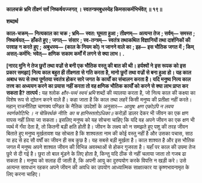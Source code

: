**कालचक्रं भ्रमि तीक्ष्णं सर्वं निष्कर्षयज्जगत् ।** **स्वतन्त्रमबुधस्येह किमसत्कर्मभिर्भवेत् ॥ १९॥** 

**शब्दार्थ** 

**काल-चक्रम्—** **नित्यकाल का चक्र** **; भ्रमि—** **स्वत: घूमता हुआ** **; तीक्ष्णम्—** **अत्यन्त तेज** **; सर्वम्—** **समस्त** **; निष्कर्षयत्—** **हाँकते हुए** **; जगत्—** **संसार** **; स्व-तन्त्रम्—** **स्वतंत्र तथाकथित विज्ञानियों तथा दार्शनिकों की परवाह न करते हुए** **;** **अबुधस्य—** **(काल के नियम को) न जानने वाले का** **; इह—** **इस भौतिक जगत में** **; किम् असत्-कर्मभि: भवेत्—** **क्षणिक** **सकाम कर्मों में लगने से क्या लाभ।** **.** 

**[नारद मुनि ने तेज छुरों तथा वज्रों से बनी एक भौतिक वस्तु की बात की थी। हर्यश्वों ने** **इस रूपक को इस प्रकार समझा] नित्य काल बहुत ही तीक्ष्णता से गति करता है, मानो छुरों** **तथा वज्रों से बना हुआ हो। यह काल अबाध रूप से तथा पूर्णतया स्वतंत्र होकर सारे जगत** **के कार्यों का संचालन करता है। यदि मनुष्य नित्य काल तत्त्व का अध्ययन करने का प्रयास** **नहीं करता तो वह क्षणिक भौतिक कार्यों को करने से क्या लाभ प्राप्त कर सकता है?** **तात्पर्य :** यह श्लोक *क्षौर-पव्यं स्वयं भ्रमि* शब्दों की व्यालया करता है, जो नित्य काल की कक्ष्या का विशेष रूप से द्योतन करने वाले हैं। कहा जाता है कि काल तथा लहरें किसी मनुष्य की प्रतीक्षा नहीं करते। महान् राजनीतिज्ञ चाणक्य पण्डित के नैतिक उपदेशों के अनुसार— *आयुष: क्षण एकोऽपि न लवय स्वर्णकोटिभि:।* *न चेन्निरर्थकं नीति: का च हानिस्ततोऽधिका॥* करोड़ों डालर देकर भी जीवन का एक क्षण वापस नहीं लिया जा सकता। इसलिए मनुष्य को यह सोचना चाहिए कि यदि वह अपने जीवन का एक क्षण भी व्यर्थ में गँवा देता है, तो कितनी बड़ी क्षति होती है। जीवन के लक्ष्य को न समझते हुए पशु की तरह जीवन बिताते हुए मनुष्य मूर्खतावश यह सोचता है कि शाश्वतता नाम की कोई वस्तु नहीं है और उसका पचास, साठ या हद से हद सौ वर्षों का जीवन ही सब कुछ है। यह सबसे बड़ी मूर्खता है। काल शाश्वत है और इस भौतिक जगत में मनुष्य अपने शाश्वत जीवन की विभिन्न अवस्थाओं से होकर गुजरता है। यहाँ पर काल की उपमा तेज छुरे से दी गई है। छुरा तो बाल मूंडने के लिए होता है, किन्तु यदि ठीक से नहीं चलाया जाता तो गजब ढा सकता है। मनुष्य को सलाह दी जाती है, कि अपनी आयु का दुरुपयोग करके विपत्ति न खड़ी करे। उसे अत्यन्त सावधान रहकर अपने जीवन की अवधि का उपयोग आध्यात्मिक साक्षात्कार या कृष्णभावनामृत के लिए करना चाहिए।  